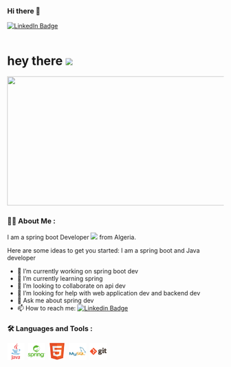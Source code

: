 ### Hi there 👋

<div id="badges">
  <a href="your-linkedin-URL">
    <img src="https://www.linkedin.com/in/soheib-benchabana-1601801a7/&logo=linkedin&logoColor=white" alt="LinkedIn Badge"/>
  </a>
</div>
<img src="https://komarev.com/ghpvc/?username=soheibshb10&style=flat-square&color=blue" alt=""/>

<h1>
 hey there
  <img src="https://media.giphy.com/media/hvRJCLFzcasrR4ia7z/giphy.gif" width="30px"/>
</h1>
<div align="center">
  <img src="https://media.giphy.com/media/dWesBcTLavkZuG35MI/giphy.gif" width="600" height="300"/>
</div>

### :woman_technologist: About Me :
I am a spring boot Developer  <img src="https://media.giphy.com/media/WUlplcMpOCEmTGBtBW/giphy.gif" width="30"> from Algeria.

Here are some ideas to get you started:
I am a spring boot and Java developer 
- 🔭 I’m currently working on spring boot dev
- 🌱 I’m currently learning spring 
- 👯 I’m looking to collaborate on api dev
- 🤔 I’m looking for help with web application dev and backend dev
- 💬 Ask me about spring dev
- 📫 How to reach me: [![Linkedin Badge](https://img.shields.io/badge/-kakbar-blue?style=flat&logo=Linkedin&logoColor=white)](https://www.linkedin.com/in/soheib-benchabana-1601801a7/)

### :hammer_and_wrench: Languages and Tools :
<div>
  <img src="https://github.com/devicons/devicon/blob/master/icons/java/java-original-wordmark.svg" title="Java" alt="Java" width="40" height="40"/>&nbsp;
  <img src="https://github.com/devicons/devicon/blob/master/icons/spring/spring-original-wordmark.svg" title="Spring" alt="Spring" width="40" height="40"/>&nbsp;
  <img src="https://github.com/devicons/devicon/blob/master/icons/html5/html5-original.svg" title="HTML5" alt="HTML" width="40" height="40"/>&nbsp;
  <img src="https://github.com/devicons/devicon/blob/master/icons/mysql/mysql-original-wordmark.svg" title="MySQL"  alt="MySQL" width="40" height="40"/>&nbsp;
  <img src="https://github.com/devicons/devicon/blob/master/icons/git/git-original-wordmark.svg" title="Git" **alt="Git" width="40" height="40"/>

</div>
